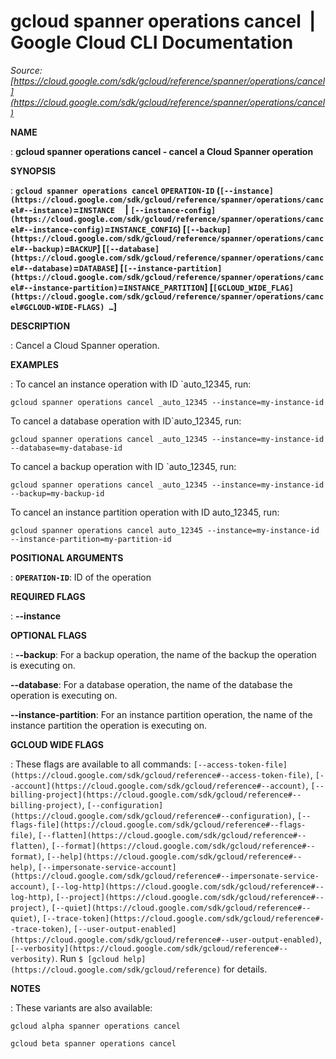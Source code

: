 # gcloud spanner operations cancel  |  Google Cloud CLI Documentation

*Source: [https://cloud.google.com/sdk/gcloud/reference/spanner/operations/cancel](https://cloud.google.com/sdk/gcloud/reference/spanner/operations/cancel)*

**NAME**

: **gcloud spanner operations cancel - cancel a Cloud Spanner operation**

**SYNOPSIS**

: **`gcloud spanner operations cancel` `OPERATION-ID` (`[--instance](https://cloud.google.com/sdk/gcloud/reference/spanner/operations/cancel#--instance)`=`INSTANCE`     | `[--instance-config](https://cloud.google.com/sdk/gcloud/reference/spanner/operations/cancel#--instance-config)`=`INSTANCE_CONFIG`) [`[--backup](https://cloud.google.com/sdk/gcloud/reference/spanner/operations/cancel#--backup)`=`BACKUP`] [`[--database](https://cloud.google.com/sdk/gcloud/reference/spanner/operations/cancel#--database)`=`DATABASE`] [`[--instance-partition](https://cloud.google.com/sdk/gcloud/reference/spanner/operations/cancel#--instance-partition)`=`INSTANCE_PARTITION`] [`[GCLOUD_WIDE_FLAG](https://cloud.google.com/sdk/gcloud/reference/spanner/operations/cancel#GCLOUD-WIDE-FLAGS) …`]**

**DESCRIPTION**

: Cancel a Cloud Spanner operation.

**EXAMPLES**

: To cancel an instance operation with ID `auto_12345, run:

```
gcloud spanner operations cancel _auto_12345 --instance=my-instance-id
```

To cancel a database operation with ID`auto_12345, run:

```
gcloud spanner operations cancel _auto_12345 --instance=my-instance-id --database=my-database-id
```

To cancel a backup operation with ID `auto_12345, run:

```
gcloud spanner operations cancel _auto_12345 --instance=my-instance-id --backup=my-backup-id
```

To cancel an instance partition operation with ID auto_12345, run:

```
gcloud spanner operations cancel auto_12345 --instance=my-instance-id --instance-partition=my-partition-id
````

**POSITIONAL ARGUMENTS**

: **`OPERATION-ID`**:
ID of the operation

**REQUIRED FLAGS**

: **--instance**

**OPTIONAL FLAGS**

: **--backup**:
For a backup operation, the name of the backup the operation is executing on.

**--database**:
For a database operation, the name of the database the operation is executing
on.

**--instance-partition**:
For an instance partition operation, the name of the instance partition the
operation is executing on.

**GCLOUD WIDE FLAGS**

: These flags are available to all commands: `[--access-token-file](https://cloud.google.com/sdk/gcloud/reference#--access-token-file)`,
`[--account](https://cloud.google.com/sdk/gcloud/reference#--account)`, `[--billing-project](https://cloud.google.com/sdk/gcloud/reference#--billing-project)`,
`[--configuration](https://cloud.google.com/sdk/gcloud/reference#--configuration)`,
`[--flags-file](https://cloud.google.com/sdk/gcloud/reference#--flags-file)`,
`[--flatten](https://cloud.google.com/sdk/gcloud/reference#--flatten)`, `[--format](https://cloud.google.com/sdk/gcloud/reference#--format)`, `[--help](https://cloud.google.com/sdk/gcloud/reference#--help)`, `[--impersonate-service-account](https://cloud.google.com/sdk/gcloud/reference#--impersonate-service-account)`,
`[--log-http](https://cloud.google.com/sdk/gcloud/reference#--log-http)`,
`[--project](https://cloud.google.com/sdk/gcloud/reference#--project)`, `[--quiet](https://cloud.google.com/sdk/gcloud/reference#--quiet)`, `[--trace-token](https://cloud.google.com/sdk/gcloud/reference#--trace-token)`, `[--user-output-enabled](https://cloud.google.com/sdk/gcloud/reference#--user-output-enabled)`,
`[--verbosity](https://cloud.google.com/sdk/gcloud/reference#--verbosity)`.
Run `$ [gcloud help](https://cloud.google.com/sdk/gcloud/reference)` for details.

**NOTES**

: These variants are also available:

```
gcloud alpha spanner operations cancel
```

```
gcloud beta spanner operations cancel
```